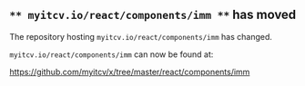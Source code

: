 ## `** myitcv.io/react/components/imm **` has moved

The repository hosting `myitcv.io/react/components/imm` has changed.

`myitcv.io/react/components/imm` can now be found at:

https://github.com/myitcv/x/tree/master/react/components/imm
